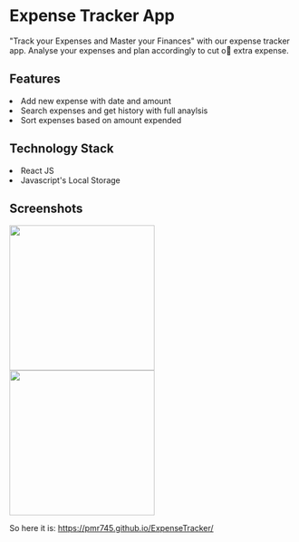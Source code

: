 # Expense Tracker App

"Track your Expenses and Master your Finances" with our expense tracker app. Analyse your expenses
and plan accordingly to cut o extra expense.


<h2>Features</h2>
<li>Add new expense with date and amount</li>
<li>Search expenses and get history with full anaylsis</li>
<li>Sort expenses based on amount expended</li>

<h2>Technology Stack</h2>
<li>React JS</li>
<li>Javascript's Local Storage</li>

<h2>Screenshots</h2>
<div>
  <img src="https://firebasestorage.googleapis.com/v0/b/database-pmr.appspot.com/o/Expense%20Tracker%2Fexpense%20tracker.jpg?alt=media&token=2000b48a-4147-496b-ae7f-8eeffef054ac" width=256 margin=20>
  <img src="https://firebasestorage.googleapis.com/v0/b/database-pmr.appspot.com/o/Expense%20Tracker%2FExpense%20tracker%202.jpg?alt=media&token=82e03270-c91c-4758-a974-e20c16729d51" width=256 margin=20>
</div>



So here it is: https://pmr745.github.io/ExpenseTracker/

